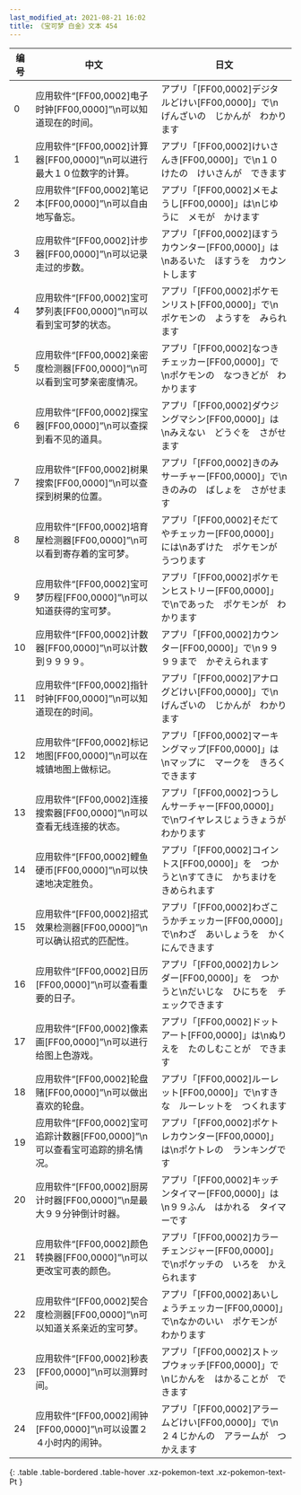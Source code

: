 ```yaml
---
last_modified_at: 2021-08-21 16:02
title: 《宝可梦 白金》文本 454
---
```

| 编号 | 中文 | 日文 |
| ---- | ---- | ---- |
| 0 | 应用软件“[FF00,0002]电子时钟[FF00,0000]”\n可以知道现在的时间。 | アプリ「[FF00,0002]デジタルどけい[FF00,0000]」で\nげんざいの　じかんが　わかります |
| 1 | 应用软件“[FF00,0002]计算器[FF00,0000]”\n可以进行最大１０位数字的计算。 | アプリ「[FF00,0002]けいさんき[FF00,0000]」で\n１０けたの　けいさんが　できます |
| 2 | 应用软件“[FF00,0002]笔记本[FF00,0000]”\n可以自由地写备忘。 | アプリ「[FF00,0002]メモようし[FF00,0000]」は\nじゆうに　メモが　かけます |
| 3 | 应用软件“[FF00,0002]计步器[FF00,0000]”\n可以记录走过的步数。 | アプリ「[FF00,0002]ほすうカウンター[FF00,0000]」は\nあるいた　ほすうを　カウントします |
| 4 | 应用软件“[FF00,0002]宝可梦列表[FF00,0000]”\n可以看到宝可梦的状态。 | アプリ「[FF00,0002]ポケモンリスト[FF00,0000]」で\nポケモンの　ようすを　みられます |
| 5 | 应用软件“[FF00,0002]亲密度检测器[FF00,0000]”\n可以看到宝可梦亲密度情况。 | アプリ「[FF00,0002]なつきチェッカー[FF00,0000]」で\nポケモンの　なつきどが　わかります |
| 6 | 应用软件“[FF00,0002]探宝器[FF00,0000]”\n可以查探到看不见的道具。 | アプリ「[FF00,0002]ダウジングマシン[FF00,0000]」は\nみえない　どうぐを　さがせます |
| 7 | 应用软件“[FF00,0002]树果搜索[FF00,0000]”\n可以查探到树果的位置。 | アプリ「[FF00,0002]きのみサーチャー[FF00,0000]」で\nきのみの　ばしょを　さがせます |
| 8 | 应用软件“[FF00,0002]培育屋检测器[FF00,0000]”\n可以看到寄存着的宝可梦。 | アプリ「[FF00,0002]そだてやチェッカー[FF00,0000]」には\nあずけた　ポケモンが　うつります |
| 9 | 应用软件“[FF00,0002]宝可梦历程[FF00,0000]”\n可以知道获得的宝可梦。 | アプリ「[FF00,0002]ポケモンヒストリー[FF00,0000]」で\nであった　ポケモンが　わかります |
| 10 | 应用软件“[FF00,0002]计数器[FF00,0000]”\n可以计数到９９９９。 | アプリ「[FF00,0002]カウンター[FF00,0000]」で\n９９９９まで　かぞえられます |
| 11 | 应用软件“[FF00,0002]指针时钟[FF00,0000]”\n可以知道现在的时间。 | アプリ「[FF00,0002]アナログどけい[FF00,0000]」で\nげんざいの　じかんが　わかります |
| 12 | 应用软件“[FF00,0002]标记地图[FF00,0000]”\n可以在城镇地图上做标记。 | アプリ「[FF00,0002]マーキングマップ[FF00,0000]」は\nマップに　マークを　きろくできます |
| 13 | 应用软件“[FF00,0002]连接搜索器[FF00,0000]”\n可以查看无线连接的状态。 | アプリ「[FF00,0002]つうしんサーチャー[FF00,0000]」で\nワイヤレスじょうきょうが　わかります |
| 14 | 应用软件“[FF00,0002]鲤鱼硬币[FF00,0000]”\n可以快速地决定胜负。 | アプリ「[FF00,0002]コイントス[FF00,0000]」を　つかうと\nすてきに　かちまけを　きめられます |
| 15 | 应用软件“[FF00,0002]招式效果检测器[FF00,0000]”\n可以确认招式的匹配性。 | アプリ「[FF00,0002]わざこうかチェッカー[FF00,0000]」で\nわざ　あいしょうを　かくにんできます |
| 16 | 应用软件“[FF00,0002]日历[FF00,0000]”\n可以查看重要的日子。 | アプリ「[FF00,0002]カレンダー[FF00,0000]」を　つかうと\nだいじな　ひにちを　チェックできます |
| 17 | 应用软件“[FF00,0002]像素画[FF00,0000]”\n可以进行给图上色游戏。 | アプリ「[FF00,0002]ドットアート[FF00,0000]」は\nぬりえを　たのしむことが　できます |
| 18 | 应用软件“[FF00,0002]轮盘赌[FF00,0000]”\n可以做出喜欢的轮盘。 | アプリ「[FF00,0002]ルーレット[FF00,0000]」で\nすきな　ルーレットを　つくれます |
| 19 | 应用软件“[FF00,0002]宝可追踪计数器[FF00,0000]”\n可以查看宝可追踪的排名情况。 | アプリ「[FF00,0002]ポケトレカウンター[FF00,0000]」は\nポケトレの　ランキングです |
| 20 | 应用软件“[FF00,0002]厨房计时器[FF00,0000]”\n是最大９９分钟倒计时器。 | アプリ「[FF00,0002]キッチンタイマー[FF00,0000]」は\n９９ふん　はかれる　タイマーです |
| 21 | 应用软件“[FF00,0002]颜色转换器[FF00,0000]”\n可以更改宝可表的颜色。 | アプリ「[FF00,0002]カラーチェンジャー[FF00,0000]」で\nポケッチの　いろを　かえられます |
| 22 | 应用软件“[FF00,0002]契合度检测器[FF00,0000]”\n可以知道关系亲近的宝可梦。 | アプリ「[FF00,0002]あいしょうチェッカー[FF00,0000]」で\nなかのいい　ポケモンが　わかります |
| 23 | 应用软件“[FF00,0002]秒表[FF00,0000]”\n可以测算时间。 | アプリ「[FF00,0002]ストップウォッチ[FF00,0000]」で\nじかんを　はかることが　できます |
| 24 | 应用软件“[FF00,0002]闹钟[FF00,0000]”\n可以设置２４小时内的闹钟。 | アプリ「[FF00,0002]アラームどけい[FF00,0000]」で\n２４じかんの　アラームが　つかえます |
{: .table .table-bordered .table-hover .xz-pokemon-text .xz-pokemon-text-Pt }